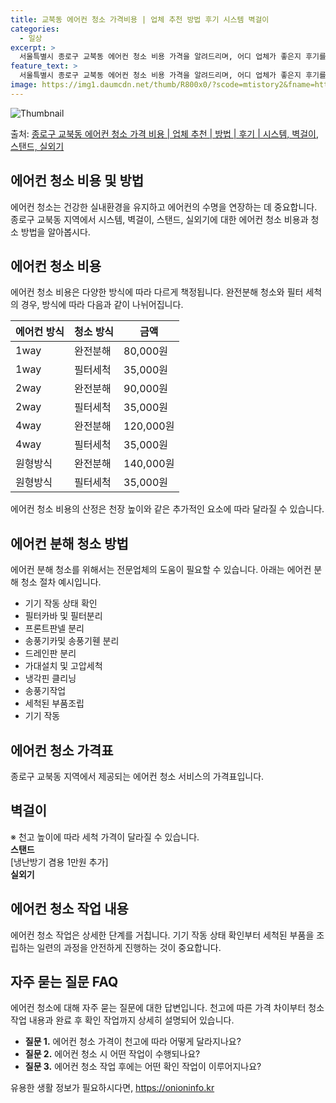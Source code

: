 ```yaml
---
title: 교북동 에어컨 청소 가격비용 | 업체 추천 방법 후기 시스템 벽걸이
categories:
  - 일상
excerpt: >
  서울특별시 종로구 교북동 에어컨 청소 비용 가격을 알려드리며, 어디 업체가 좋은지 후기를 통해 알아보겠습니다. 현재 글에서는 시스템, 벽걸이, 스탠드, 실외기 각각에 대해 청소 비용이 나와 있으니 참고하시면 되겠습니다. 에어컨 분해 청소 방법 보기 👈 클릭셀프 에어컨 청소 방법 보기👈 클릭종로구 교북동 에어컨 청소 비용시스템에어컨 방식클리닝방식금액1way 방식에어컨 완전분해80,000원1way 방식에어컨 필터세척35,000원2way 방식에어컨 완전분해90,000원2way 방식에어컨 필터세척35,000원4way 방식에어컨 완전분해120,000원4way 방식에어컨 필터세척35,000원원형방식에어컨 완전분해140,000원원형방식에어컨 필터세척35,000원에어컨 청소 견적 샘플 보기 👈 클릭에어컨 냄새의 원인에..
feature_text: >
  서울특별시 종로구 교북동 에어컨 청소 비용 가격을 알려드리며, 어디 업체가 좋은지 후기를 통해 알아보겠습니다. 현재 글에서는 시스템, 벽걸이, 스탠드, 실외기 각각에 대해 청소 비용이 나와 있으니 참고하시면 되겠습니다. 에어컨 분해 청소 방법 보기 👈 클릭셀프 에어컨 청소 방법 보기👈 클릭종로구 교북동 에어컨 청소 비용시스템에어컨 방식클리닝방식금액1way 방식에어컨 완전분해80,000원1way 방식에어컨 필터세척35,000원2way 방식에어컨 완전분해90,000원2way 방식에어컨 필터세척35,000원4way 방식에어컨 완전분해120,000원4way 방식에어컨 필터세척35,000원원형방식에어컨 완전분해140,000원원형방식에어컨 필터세척35,000원에어컨 청소 견적 샘플 보기 👈 클릭에어컨 냄새의 원인에..
image: https://img1.daumcdn.net/thumb/R800x0/?scode=mtistory2&fname=https%3A%2F%2Fblog.kakaocdn.net%2Fdn%2FT9WGa%2FbtsHtIEeFHD%2Ff0q77nqJWwRUdofcYNqQRK%2Fimg.webp
---
```


![Thumbnail](https://img1.daumcdn.net/thumb/R800x0/?scode=mtistory2&fname=https%3A%2F%2Fblog.kakaocdn.net%2Fdn%2FT9WGa%2FbtsHtIEeFHD%2Ff0q77nqJWwRUdofcYNqQRK%2Fimg.webp)

<p>출처: <a href="https://onioninfo.kr/entry/%EC%A2%85%EB%A1%9C%EA%B5%AC-%EA%B5%90%EB%B6%81%EB%8F%99-%EC%97%90%EC%96%B4%EC%BB%A8-%EC%B2%AD%EC%86%8C-%EA%B0%80%EA%B2%A9-%EB%B9%84%EC%9A%A9-%EC%97%85%EC%B2%B4-%EC%B6%94%EC%B2%9C-%EB%B0%A9%EB%B2%95-%ED%9B%84%EA%B8%B0-%EC%8B%9C%EC%8A%A4%ED%85%9C-%EB%B2%BD%EA%B1%B8%EC%9D%B4-%EC%8A%A4%ED%83%A0%EB%93%9C-%EC%8B%A4%EC%99%B8%EA%B8%B0" rel="dofollow">종로구 교북동 에어컨 청소 가격 비용 | 업체 추천 | 방법 | 후기 | 시스템, 벽걸이, 스탠드, 실외기</a> </p>

## 에어컨 청소 비용 및 방법

에어컨 청소는 건강한 실내환경을 유지하고 에어컨의 수명을 연장하는 데 중요합니다. 종로구 교북동 지역에서 시스템, 벽걸이, 스탠드, 실외기에
대한 에어컨 청소 비용과 청소 방법을 알아봅시다.

## 에어컨 청소 비용

에어컨 청소 비용은 다양한 방식에 따라 다르게 책정됩니다. 완전분해 청소와 필터 세척의 경우, 방식에 따라 다음과 같이 나뉘어집니다.

**에어컨 방식** | **청소 방식** | **금액**  
---|---|---  
1way | 완전분해 | 80,000원  
1way | 필터세척 | 35,000원  
2way | 완전분해 | 90,000원  
2way | 필터세척 | 35,000원  
4way | 완전분해 | 120,000원  
4way | 필터세척 | 35,000원  
원형방식 | 완전분해 | 140,000원  
원형방식 | 필터세척 | 35,000원  
  
에어컨 청소 비용의 산정은 천장 높이와 같은 추가적인 요소에 따라 달라질 수 있습니다.

## 에어컨 분해 청소 방법

에어컨 분해 청소를 위해서는 전문업체의 도움이 필요할 수 있습니다. 아래는 에어컨 분해 청소 절차 예시입니다.

  * 기기 작동 상태 확인
  * 필터카바 및 필터분리
  * 프론트판넬 분리
  * 송풍기카및 송풍기휀 분리
  * 드레인판 분리
  * 가대설치 및 고압세척
  * 냉각핀 클리닝
  * 송풍기작업
  * 세척된 부품조립
  * 기기 작동

## **에어컨 청소 가격표**

종로구 교북동 지역에서 제공되는 에어컨 청소 서비스의 가격표입니다.

**벽걸이**  
---  
※ 천고 높이에 따라 세척 가격이 달라질 수 있습니다.  
**스탠드**  
[냉난방기 겸용 1만원 추가]  
**실외기**  
  
## **에어컨 청소 작업 내용**

에어컨 청소 작업은 상세한 단계를 거칩니다. 기기 작동 상태 확인부터 세척된 부품을 조립하는 일련의 과정을 안전하게 진행하는 것이
중요합니다.

## 자주 묻는 질문 FAQ

에어컨 청소에 대해 자주 묻는 질문에 대한 답변입니다. 천고에 따른 가격 차이부터 청소 작업 내용과 완료 후 확인 작업까지 상세히 설명되어
있습니다.

  * **질문 1.** 에어컨 청소 가격이 천고에 따라 어떻게 달라지나요?
  * **질문 2.** 에어컨 청소 시 어떤 작업이 수행되나요?
  * **질문 3.** 에어컨 청소 작업 후에는 어떤 확인 작업이 이루어지나요?

 

유용한 생활 정보가 필요하시다면, <a href="https://onioninfo.kr" rel="dofollow">https://onioninfo.kr</a>


